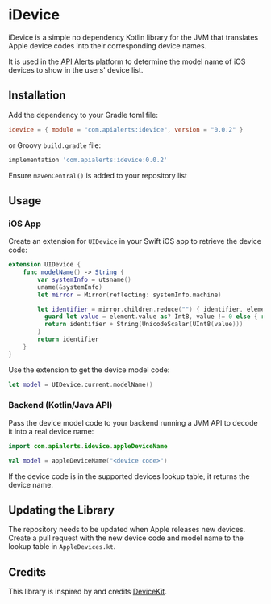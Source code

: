 # iDevice

iDevice is a simple no dependency Kotlin library for the JVM that translates Apple device codes into their corresponding device names. 

It is used in the [API Alerts](https://apialerts.com) platform to determine the model name of iOS devices to show in the users' device list.

## Installation

Add the dependency to your Gradle toml file:

```toml
idevice = { module = "com.apialerts:idevice", version = "0.0.2" }
```

or Groovy `build.gradle` file:

```groovy
implementation 'com.apialerts:idevice:0.0.2'
```

Ensure `mavenCentral()` is added to your repository list

## Usage

### iOS App

Create an extension for `UIDevice` in your Swift iOS app to retrieve the device code:

```swift
extension UIDevice {
    func modelName() -> String {
        var systemInfo = utsname()
        uname(&systemInfo)
        let mirror = Mirror(reflecting: systemInfo.machine)

        let identifier = mirror.children.reduce("") { identifier, element in
          guard let value = element.value as? Int8, value != 0 else { return identifier }
          return identifier + String(UnicodeScalar(UInt8(value)))
        }
        return identifier
    }
}
```

Use the extension to get the device model code:

```swift
let model = UIDevice.current.modelName()
```

### Backend (Kotlin/Java API)

Pass the device model code to your backend running a JVM API to decode it into a real device name:

```kotlin
import com.apialerts.idevice.appleDeviceName

val model = appleDeviceName("<device code>")
```

If the device code is in the supported devices lookup table, it returns the device name.

## Updating the Library

The repository needs to be updated when Apple releases new devices. Create a pull request with the new device code and model name to the lookup table in `AppleDevices.kt`.

## Credits

This library is inspired by and credits [DeviceKit](https://github.com/devicekit/DeviceKit).
